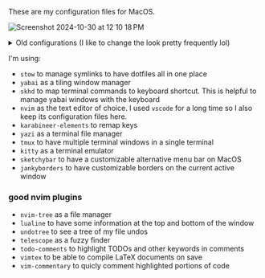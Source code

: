 These are my configuration files for MacOS.

![Screenshot 2024-10-30 at 12 10 18 PM](https://github.com/user-attachments/assets/7d16af30-803b-4e57-90c3-d8a501f1de03)


<details>
  <summary>Old configurations (I like to change the look pretty frequently lol)</summary>
  
  <img src="https://github.com/DomizianoScarcelli/dotfiles/assets/44399141/250b4576-e828-48ae-8f3b-7b6c43bdfdb1" />
  
  <img src="https://github.com/DomizianoScarcelli/dotfiles/assets/44399141/1831e63b-4f00-4e1d-9772-419afb83bae0" />
  
  <img src="https://github.com/DomizianoScarcelli/dotfiles/assets/44399141/70db3cb2-14ed-4e0e-bdf9-30829b27d955" />
</details>

I'm using:
- `stow` to manage symlinks to have dotfiles all in one place
- `yabai` as a tiling window manager
- `skhd` to map terminal commands to keyboard shortcut. This is helpful to manage yabai windows with the keyboard
- `nvim` as the text editor of choice. I used `vscode` for a long time so I also keep its configuration files here.
- `karabineer-elements` to remap keys
- `yazi` as a terminal file manager
- `tmux` to have multiple terminal windows in a single terminal
- `kitty` as a terminal emulator
- `sketchybar` to have a customizable alternative menu bar on MacOS
- `jankyborders` to have customizable borders on the current active window

### good nvim plugins

- `nvim-tree` as a file manager
- `lualine` to have some information at the top and bottom of the window
- `undotree` to see a tree of my file undos
- `telescope` as a fuzzy finder
- `todo-comments` to highlight TODOs and other keywords in comments
- `vimtex` to be able to compile LaTeX documents on save
- `vim-commentary` to quicly comment highlighted portions of code


